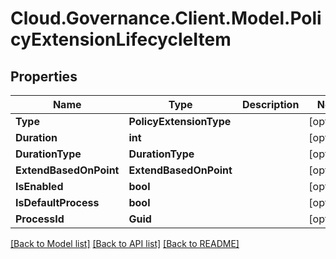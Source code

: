 # Cloud.Governance.Client.Model.PolicyExtensionLifecycleItem
## Properties

Name | Type | Description | Notes
------------ | ------------- | ------------- | -------------
**Type** | **PolicyExtensionType** |  | [optional] 
**Duration** | **int** |  | [optional] 
**DurationType** | **DurationType** |  | [optional] 
**ExtendBasedOnPoint** | **ExtendBasedOnPoint** |  | [optional] 
**IsEnabled** | **bool** |  | [optional] 
**IsDefaultProcess** | **bool** |  | [optional] 
**ProcessId** | **Guid** |  | [optional] 

[[Back to Model list]](../README.md#documentation-for-models) [[Back to API list]](../README.md#documentation-for-api-endpoints) [[Back to README]](../README.md)

